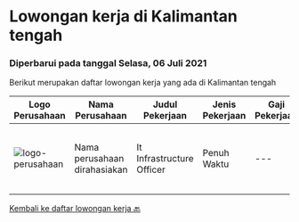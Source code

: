 
  # Lowongan kerja di Kalimantan tengah

  ### Diperbarui pada tanggal Selasa, 06 Juli 2021

  Berikut merupakan daftar lowongan kerja yang ada di Kalimantan tengah

  |Logo Perusahaan | Nama Perusahaan | Judul Pekerjaan | Jenis Pekerjaan | Gaji Pekerjaan | Lokasi | Deskripsi | Tanggal diunggah | Pranala |
  | -------------- | --------------- | --------------- | --------- | --------- | -------------- | ------- | ----------- | ----------- |
  |![logo-perusahaan](https://us.123rf.com/450wm/pavelstasevich/pavelstasevich1811/pavelstasevich181101027/112815900-stock-vector-no-image-available-icon-flat-vector.jpg?ver=6)|Nama perusahaan dirahasiakan|It Infrastructure Officer|Penuh Waktu|---|Kalimantan Tengah|Candidate must possess at least a Bachelor's Degree, Engineering (Computer/Telecommunication) or equivalent. At least 5 year(s) of working experience...|Senin, 07 Juni 2021|https://www.jobstreet.co.id/id/job/it-infrastructure-officer-3548633?token=0~994966aa-c202-4f66-9b71-b31968b329c7&sectionRank=1&jobId=jobstreet-id-job-3548633|


  [Kembali ke daftar lowongan kerja 🔙](../README.md#daftar-lowongan-kerja)
  